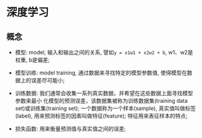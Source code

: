 # 深度学习


## 概念

- 模型: model, 输入和输出之间的关系, 譬如`y = x1w1 + x2w2 + b`, w1、w2是权重, b是偏差;

- 模型训练: model training, 通过数据来寻找特定的模型参数值, 使得模型在数据上的误差尽可能小;

- 训练数据: 我们通常会收集一系列真实数据，并希望在这些数据上面寻找模型参数来最小
化模型的预测误差，该数据集被称为训练数据集(training data set)或训练集(training set);
一个数据称为一个样本(sample), 真实值叫做标签(label), 用来预测标签的因素叫做特征(feature);
特征用来表征样本的特点;

- 损失函数: 用来衡量预测值与真实值之间的误差;


